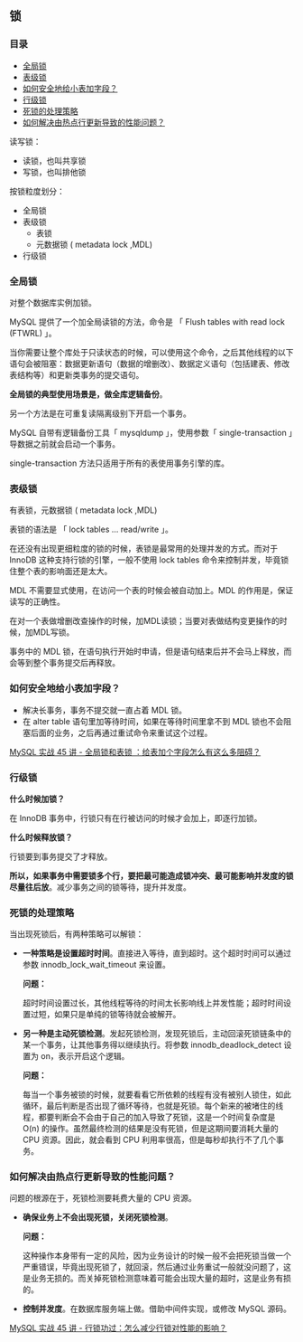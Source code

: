 ## 锁

### 目录

-  [全局锁](#全局锁)
- [表级锁](#表级锁)
- [如何安全地给小表加字段？](#如何安全地给小表加字段)
- [行级锁](#行级锁)
- [死锁的处理策略](#死锁的处理策略)
- [如何解决由热点行更新导致的性能问题？](#如何解决由热点行更新导致的性能问题)



读写锁：

- 读锁，也叫共享锁
- 写锁，也叫排他锁



按锁粒度划分：
- 全局锁
- 表级锁
  - 表锁
  - 元数据锁 ( metadata lock ,MDL)
- 行级锁




### 全局锁
对整个数据库实例加锁。

MySQL 提供了一个加全局读锁的方法，命令是 「 Flush tables with read lock (FTWRL) 」。

当你需要让整个库处于只读状态的时候，可以使用这个命令，之后其他线程的以下语句会被阻塞：数据更新语句（数据的增删改）、数据定义语句（包括建表、修改表结构等）和更新类事务的提交语句。

**全局锁的典型使用场景是，做全库逻辑备份**。

另一个方法是在可重复读隔离级别下开启一个事务。

MySQL 自带有逻辑备份工具「 mysqldump 」，使用参数「 single-transaction 」导数据之前就会启动一个事务。

single-transaction 方法只适用于所有的表使用事务引擎的库。



### 表级锁

有表锁，元数据锁 ( metadata lock ,MDL)

表锁的语法是 「 lock tables … read/write 」。

在还没有出现更细粒度的锁的时候，表锁是最常用的处理并发的方式。而对于 InnoDB 这种支持行锁的引擎，一般不使用 lock tables 命令来控制并发，毕竟锁住整个表的影响面还是太大。



MDL 不需要显式使用，在访问一个表的时候会被自动加上。MDL 的作用是，保证读写的正确性。

在对一个表做增删改查操作的时候，加MDL读锁；当要对表做结构变更操作的时候，加MDL写锁。

事务中的 MDL 锁，在语句执行开始时申请，但是语句结束后并不会马上释放，而会等到整个事务提交后再释放。



### 如何安全地给小表加字段？

- 解决长事务，事务不提交就一直占着 MDL 锁。
- 在 alter table 语句里加等待时间，如果在等待时间里拿不到 MDL 锁也不会阻塞后面的业务，之后再通过重试命令来重试这个过程。



[MySQL 实战 45 讲 - 全局锁和表锁 ：给表加个字段怎么有这么多阻碍？](https://time.geekbang.org/column/article/69862)



### 行级锁

**什么时候加锁？**

在 InnoDB 事务中，行锁只有在行被访问的时候才会加上，即逐行加锁。

**什么时候释放锁？**

行锁要到事务提交了才释放。

**所以，如果事务中需要锁多个行，要把最可能造成锁冲突、最可能影响并发度的锁尽量往后放**。减少事务之间的锁等待，提升并发度。



### 死锁的处理策略

当出现死锁后，有两种策略可以解锁：

- **一种策略是设置超时时间**。直接进入等待，直到超时。这个超时时间可以通过参数 innodb_lock_wait_timeout 来设置。

  **问题：**

  超时时间设置过长，其他线程等待的时间太长影响线上并发性能；超时时间设置过短，如果只是单纯的锁等待就会被解开。

- **另一种是主动死锁检测**。发起死锁检测，发现死锁后，主动回滚死锁链条中的某一个事务，让其他事务得以继续执行。将参数 innodb_deadlock_detect 设置为 on，表示开启这个逻辑。

  **问题：**

  每当一个事务被锁的时候，就要看看它所依赖的线程有没有被别人锁住，如此循环，最后判断是否出现了循环等待，也就是死锁。每个新来的被堵住的线程，都要判断会不会由于自己的加入导致了死锁，这是一个时间复杂度是 O(n) 的操作。虽然最终检测的结果是没有死锁，但是这期间要消耗大量的 CPU 资源。因此，就会看到 CPU 利用率很高，但是每秒却执行不了几个事务。



### 如何解决由热点行更新导致的性能问题？

问题的根源在于，死锁检测要耗费大量的 CPU 资源。

- **确保业务上不会出现死锁，关闭死锁检测**。

  **问题：**

  这种操作本身带有一定的风险，因为业务设计的时候一般不会把死锁当做一个严重错误，毕竟出现死锁了，就回滚，然后通过业务重试一般就没问题了，这是业务无损的。而关掉死锁检测意味着可能会出现大量的超时，这是业务有损的。

- **控制并发度**。在数据库服务端上做。借助中间件实现，或修改 MySQL 源码。





[MySQL 实战 45 讲 - 行锁功过：怎么减少行锁对性能的影响？](https://time.geekbang.org/column/article/70215)



